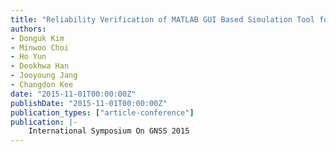 ```yaml
---
title: "Reliability Verification of MATLAB GUI Based Simulation Tool for Generating GPS Measurements"
authors:
- Donguk Kim
- Minwoo Choi
- Ho Yun
- Deokhwa Han
- Jooyoung Jang
- Changdon Kee
date: "2015-11-01T00:00:00Z"
publishDate: "2015-11-01T00:00:00Z"
publication_types: ["article-conference"]
publication: |-
    International Symposium On GNSS 2015
---
```

